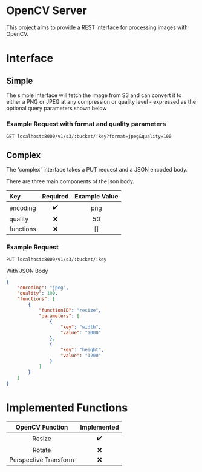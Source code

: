 # OpenCV Server
This project aims to provide a REST interface for processing images with OpenCV. 


# Interface

## Simple

The simple interface will fetch the image from S3 and can convert it to either
a PNG or JPEG at any compression or quality level - expressed as the optional query parameters shown below

### Example Request with format and quality parameters
```http
GET localhost:8000/v1/s3/:bucket/:key?format=jpeg&quality=100
```

## Complex
The 'complex' interface takes a PUT request and a JSON encoded body.

There are three main components of the json body.

<center>

| Key           | Required           | Example Value  |
| :------------- |:-------------:| :-----:|
| encoding      | :heavy_check_mark: | png |
| quality      | :x: | 50 |
| functions | :x: | [] |

</center>

### Example Request

```http
PUT localhost:8000/v1/s3/:bucket/:key
```

With JSON Body
```json
{
    "encoding": "jpeg",
    "quality": 100,
    "functions": [
        {
            "functionID": "resize",
            "parameters": [
                {
                    "key": "width",
                    "value": "1000"
                },
                {
                    "key": "height",
                    "value": "1200"
                }
            ]
        }
    ]
}
```

# Implemented Functions
<center>

| OpenCV Function           | Implemented  |
| :-------------: | :-------------: |
| Resize      | :heavy_check_mark: |
| Rotate      | :x: |
| Perspective Transform | :x: |

</center>
